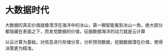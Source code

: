# 大数据时代

大数据的真实价值就像漂浮在海洋中的冰山，第一眼智能看到冰山一角，绝大部分都隐藏在表面之下，而发觉数据的价值，征服数据海洋的动力就是云计算

以云计算为基础，对信息进行存储分享，分析预测数据，挖掘数据潜在价值，使得决策更为精准。





